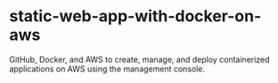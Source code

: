 # static-web-app-with-docker-on-aws
GitHub, Docker, and AWS to create, manage, and deploy containerized applications on AWS using the management console.

